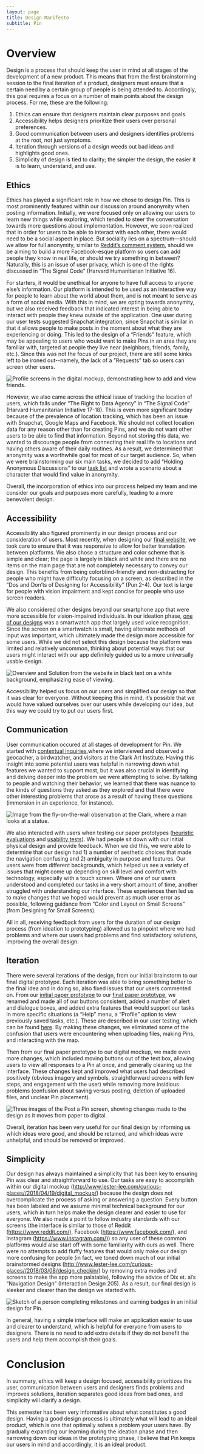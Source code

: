 ```yaml
---
layout: page
title: Design Manifesto
subtitle: Pin
---
```


# Overview

Design is a process that should keep the user in mind at all stages of the development of a new product. This means that from the first brainstorming session to the final iteration of a product, designers must ensure that a certain need by a certain group of people is being attended to. Accordingly, this goal requires a focus on a number of main points about the design process. For me, these are the following:

  1. Ethics can ensure that designers maintain clear purposes and goals.
  2. Accessibility helps designers prioritize their users over personal preferences.
  3. Good communication between users and designers identifies problems at the root, not just symptoms.
  4. Iteration through versions of a design weeds out bad ideas and highlights good ones.
  5. Simplicity of design is tied to clarity; the simpler the design, the easier it is to learn, understand, and use.

## Ethics

Ethics has played a significant role in how we chose to design Pin. This is most prominently featured within our discussion around anonymity when posting information. Initially, we were focused only on allowing our users to learn new things while exploring, which tended to steer the conversation towards more questions about implementation. However, we soon realized that in order for users to be able to interact with each other, there would need to be a social aspect in place. But sociality lies on a spectrum—should we allow for full anonymity, similar to [Reddit’s comment system](https://www.linkedin.com/pulse/anonymity-reddit-may-holding-social-network-back-its-thinks-caroline ), should we be aiming to build a more Facebook-esque platform so users can add people they know in real life, or should we try something in between? Naturally, this is an issue of user privacy, which is one of the rights discussed in “The Signal Code” (Harvard Humanitarian Initiative 16).

For starters, it would be unethical for anyone to have full access to anyone else’s information. Our platform is intended to be used as an interactive way for people to learn about the world about them, and is not meant to serve as a form of social media. With this in mind, we are opting towards anonymity, but we also received feedback that indicated interest in being able to interact with people they knew outside of the application. One user during our user tests suggested Snapchat integration, since Snapchat is similar in that it allows people to make posts in the moment about what they are experiencing or doing. This led to the design of a “Friends” feature, which may be appealing to users who would want to make Pins in an area they are familiar with, targeted at people they live near (neighbors, friends, family, etc.). Since this was not the focus of our project, there are still some kinks left to be ironed out--namely, the lack of a “Requests” tab so users can screen other users.

![Profile screens in the digital mockup, demonstrating how to add and view friends.](./manifesto/profile.png)

However, we also came across the ethical issue of tracking the location of users, which falls under “The Right to Data Agency” in “The Signal Code” (Harvard Humanitarian Initiative 17-18). This is even more significant today because of the prevalence of location tracking, which has been an issue with Snapchat, Google Maps and Facebook. We should not collect location data for any reason other than for creating Pins, and we do not want other users to be able to find that information. Beyond not storing this data, we wanted to discourage people from connecting their real life to locations and having others aware of their daily routines. As a result, we determined that anonymity was a worthwhile goal for most of our target audience. So, when we were brainstorming our six main tasks, we decided to add “Holding Anonymous Discussions” to our [task list](http://www.lester-lee.com/curious-places//2018/03/05/task_review/ ) and wrote a scenario about a character that would find value in anonymity.

Overall, the incorporation of ethics into our process helped my team and me consider our goals and purposes more carefully, leading to a more benevolent design.

## Accessibility

Accessibility also figured prominently in our design process and our consideration of users. Most recently, when designing our [final website](http://www.lester-lee.com/curious-places/), we took care to ensure that it was responsive to allow for better translation between platforms. We also chose a structure and color scheme that is simple and clear; the page is largely in black and white and there are no items on the main page that are not completely necessary to convey our design. This benefits from being colorblind-friendly and non-distracting for people who might have difficulty focusing on a screen, as described in the “Dos and Don’ts of Designing for Accessibility” (Pun 2-4). Our text is large for people with vision impairment and kept concise for people who use screen readers.

We also considered other designs beyond our smartphone app that were more accessible for vision-impaired individuals. In our ideation phase, [one of our designs](http://www.lester-lee.com/curious-places//2018/03/08/design_checkin/) was a smartwatch app that largely used voice recognition. Since the screen on a smartwatch is small, having alternate methods of input was important, which ultimately made the design more accessible for some users. While we did not select this design because the platform was limited and relatively uncommon, thinking about potential ways that our users might interact with our app definitely guided us to a more universally usable design.

![Overview and Solution from the website in black text on a white background, emphasizing ease of viewing.](./manifesto/website.png)

Accessibility helped us focus on our users and simplified our design so that it was clear for everyone. Without keeping this in mind, it’s possible that we would have valued ourselves over our users while developing our idea, but this way we could try to put our users first.

## Communication

User communication occured at all stages of development for Pin. We started with [contextual inquiries](http://www.lester-lee.com/curious-places//2018/02/26/ci_checkin/),where we interviewed and observed a geocacher, a birdwatcher, and visitors at the Clark Art Institute. Having this insight into some potential users was helpful in narrowing down what features we wanted to support most, but it was also crucial in identifying and delving deeper into the problem we were attempting to solve. By talking to people and watching their behavior, we learned that there was nuance to the kinds of questions they asked as they explored and that there were other interesting problems that arose as a result of having these questions (immersion in an experience, for instance).

![Image from the fly-on-the-wall observation at the Clark, where a man looks at a statue.](./manifesto/clark.png)

We also interacted with users when testing our paper prototypes ([heuristic evaluations](http://www.lester-lee.com/curious-places//2018/04/09/heuristic_eval/) and [usability tests](http://www.lester-lee.com/curious-places//2018/04/16/usability_tests/)). We had people sit down with our initial physical design and provide feedback. When we did this, we were able to determine that our design had 1) a number of aesthetic choices that made the navigation confusing and 2) ambiguity in purpose and features. Our users were from different backgrounds, which helped us see a variety of issues that might come up depending on skill level and comfort with technology, especially with a touch screen. Where one of our users understood and completed our tasks in a very short amount of time, another struggled with understanding our interface. These experiences then led us to make changes that we hoped would prevent as much user error as possible, following guidance from “Color and Layout on Small Screens” (from Designing for Small Screens).

All in all, receiving feedback from users for the duration of our design process (from ideation to prototyping) allowed us to pinpoint where we had problems and where our users had problems and find satisfactory solutions, improving the overall design.

## Iteration

There were several iterations of the design, from our initial brainstorm to our final digital prototype. Each iteration was able to bring something better to the final idea and in doing so, also fixed issues that our users commented on. From our [initial paper prototype](http://www.lester-lee.com/curious-places//2018/04/05/old_paper_prototype/) to our [final paper prototype](http://www.lester-lee.com/curious-places//2018/04/05/paper_prototype/), we renamed and made all of our buttons consistent, added a number of alert and dialogue boxes, and added extra features that would support our tasks in more specific situations (a “Help” menu, a “Profile” option to view previously saved tasks, etc.). These are described in our user testing, which can be found [here](http://www.lester-lee.com/curious-places//2018/04/16/usability_tests/). By making these changes, we eliminated some of the confusion that users were encountering when uploading files, making Pins, and interacting with the map.

Then from our final paper prototype to our digital mockup, we made even more changes, which included moving buttons out of the text box, allowing users to view all responses to a Pin at once, and generally cleaning up the interface. These changes kept and improved what users had described positively (obvious imagery and symbols, straightforward screens with few steps, and engagement with the user) while removing more insidious problems (confusion about saving versus posting, deletion of uploaded files, and unclear Pin placement).

![Three images of the Post a Pin screen, showing changes made to the design as it moves from paper to digital.](./manifesto/prototypes.png)

Overall, iteration has been very useful for our final design by informing us which ideas were good, and should be retained, and which ideas were unhelpful, and should be removed or improved.

## Simplicity

Our design has always maintained a simplicity that has been key to ensuring Pin was clear and straightforward to use. Our tasks are easy to accomplish within our digital mockup (http://www.lester-lee.com/curious-places//2018/04/19/digital_mockup/) because the design does not overcomplicate the process of asking or answering a question. Every button has been labeled and we assume minimal technical background for our users, which in turn helps make the design clearer and easier to use for everyone. We also made a point to follow industry standards with our screens (the interface is similar to those of Reddit (https://www.reddit.com/), Facebook (https://www.facebook.com/), and Instagram (https://www.instagram.com/)) so any user of these common platforms would also start off with some familiarity with ours as well. There were no attempts to add fluffy features that would only make our design more confusing for people (in fact, we toned down much of our initial brainstormed designs (http://www.lester-lee.com/curious-places//2018/03/08/design_checkin/) by removing extra modes and screens to make the app more palatable), following the advice of Dix et. al’s “Navigation Design” (Interaction Design 205). As a result, our final design is sleeker and clearer than the design we started with.

![Sketch of a person completing milestones and earning badges in an initial design for Pin.](./manifest/badges.jpg)

In general, having a simple interface will make an application easier to use and clearer to understand, which is helpful for everyone from users to designers. There is no need to add extra details if they do not benefit the users and help them accomplish their goals.

# Conclusion

In summary, ethics will keep a design focused, accessibility prioritizes the user, communication between users and designers finds problems and improves solutions, iteration separates good ideas from bad ones, and simplicity will clarify a design.

This semester has been very informative about what constitutes a good design. Having a good design process is ultimately what will lead to an ideal product, which is one that optimally solves a problem your users have. By gradually expanding our learning during the ideation phase and then narrowing down our ideas in the prototyping phase, I believe that Pin keeps our users in mind and accordingly, it is an ideal product.

